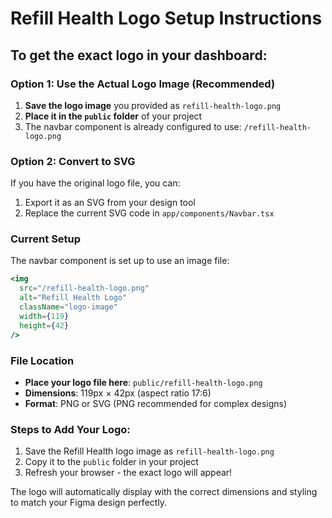 # Refill Health Logo Setup Instructions

## To get the exact logo in your dashboard:

### Option 1: Use the Actual Logo Image (Recommended)

1. **Save the logo image** you provided as `refill-health-logo.png`
2. **Place it in the `public` folder** of your project
3. The navbar component is already configured to use: `/refill-health-logo.png`

### Option 2: Convert to SVG

If you have the original logo file, you can:

1. Export it as an SVG from your design tool
2. Replace the current SVG code in `app/components/Navbar.tsx`

### Current Setup

The navbar component is set up to use an image file:

```jsx
<img
  src="/refill-health-logo.png"
  alt="Refill Health Logo"
  className="logo-image"
  width={119}
  height={42}
/>
```

### File Location

- **Place your logo file here**: `public/refill-health-logo.png`
- **Dimensions**: 119px × 42px (aspect ratio 17:6)
- **Format**: PNG or SVG (PNG recommended for complex designs)

### Steps to Add Your Logo:

1. Save the Refill Health logo image as `refill-health-logo.png`
2. Copy it to the `public` folder in your project
3. Refresh your browser - the exact logo will appear!

The logo will automatically display with the correct dimensions and styling to match your Figma design perfectly.
